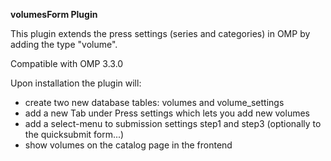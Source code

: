 **volumesForm Plugin**

This plugin extends the press settings (series and categories) in OMP by adding the type "volume".

Compatible with OMP 3.3.0

Upon installation the plugin will:
* create two new database tables: volumes and volume_settings
* add a new Tab under Press settings which lets you add new volumes
* add a select-menu to submission settings step1 and step3 (optionally to the quicksubmit form...)
* show volumes on the catalog page in the frontend
